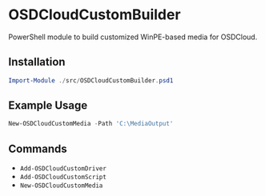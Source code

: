 # OSDCloudCustomBuilder

PowerShell module to build customized WinPE-based media for OSDCloud.

## Installation

```powershell
Import-Module ./src/OSDCloudCustomBuilder.psd1
```

## Example Usage

```powershell
New-OSDCloudCustomMedia -Path 'C:\MediaOutput'
```

## Commands

- `Add-OSDCloudCustomDriver`
- `Add-OSDCloudCustomScript`
- `New-OSDCloudCustomMedia`
